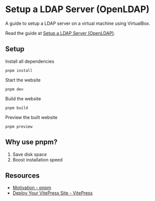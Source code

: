 # Setup a LDAP Server (OpenLDAP)
A guide to setup a LDAP server on a virtual machine using VirtualBox.

Read the guide at [Setup a LDAP Server (OpenLDAP)](./docs/index.md).

## Setup

Install all dependencies
```
pnpm install
```

Start the website
```
pnpm dev
```

Build the website
```
pnpm build
```

Preview the built website
```
pnpm preview
```

## Why use pnpm?
1. Save disk space
2. Boost installation speed

## Resources
- [Motivation - pnpm](https://pnpm.io/motivation)
- [Deploy Your VitePress Site - VitePress](https://vitepress.dev/guide/deploy)

